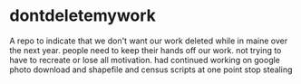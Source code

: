 # dontdeletemywork
A repo to indicate that we don't want our work deleted while in maine over the next year. people need to keep their hands off our work. not trying to have to recreate or lose all motivation. had continued working on google photo download and shapefile  and census scripts at one point stop stealing
